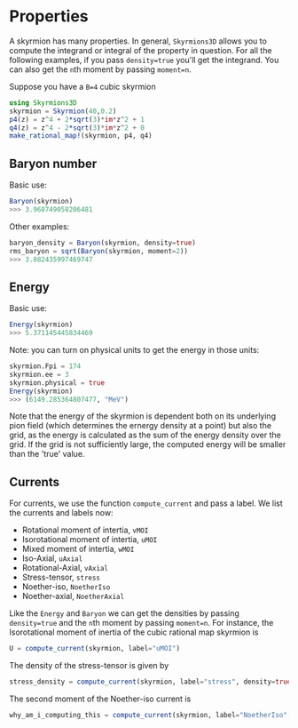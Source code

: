 # Properties

A skyrmion has many properties. In general, `Skyrmions3D` allows you to compute the integrand or integral of the property in question. For all the following examples, if you pass `density=true` you'll get the integrand. You can also get the `n`th moment by passing `moment=n`.

Suppose you have a ``B=4`` cubic skyrmion

```julia
using Skyrmions3D
skyrmion = Skyrmion(40,0.2)
p4(z) = z^4 + 2*sqrt(3)*im*z^2 + 1
q4(z) = z^4 - 2*sqrt(3)*im*z^2 + 0
make_rational_map!(skyrmion, p4, q4)
```

## Baryon number

Basic use:

```julia
Baryon(skyrmion)
>>> 3.968749058206481
```

Other examples:

```julia
baryon_density = Baryon(skyrmion, density=true)
rms_baryon = sqrt(Baryon(skyrmion, moment=2))
>>> 3.882435997469747
```

## Energy

Basic use:

```julia
Energy(skyrmion)
>>> 5.371145445834469
```

Note: you can turn on physical units to get the energy in those units:

```julia
skyrmion.Fpi = 174
skyrmion.ee = 3
skyrmion.physical = true
Energy(skyrmion)
>>> (6149.285364807477, "MeV")
```

Note that the energy of the skyrmion is dependent both on its underlying pion field (which determines the ernergy density at a point) but also the grid, as the energy is calculated as the sum of the energy density over the grid. If the grid is not sufficiently large, the computed energy will be smaller than the 'true' value. 

## Currents

For currents, we use the function `compute_current` and pass a label. We list the currents and labels now:

- Rotational moment of intertia, `vMOI`
- Isorotational moment of intertia, `uMOI`
- Mixed moment of intertia, `wMOI`
- Iso-Axial, `uAxial`
- Rotational-Axial, `vAxial`
- Stress-tensor, `stress`
- Noether-iso, `NoetherIso`
- Noether-axial, `NoetherAxial`

Like the `Energy` and `Baryon` we can get the densities by passing `density=true` and the `n`th moment by passing `moment=n`. For instance, the Isorotational moment of inertia of the cubic rational map skyrmion is

```julia
U = compute_current(skyrmion, label="uMOI")
```

The density of the stress-tensor is given by

```julia
stress_density = compute_current(skyrmion, label="stress", density=true)
```

The second moment of the Noether-iso current is

```julia
why_am_i_computing_this = compute_current(skyrmion, label="NoetherIso", density=false, moment=2)
```
